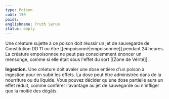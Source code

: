 ```yaml
---
type: Poison
coût: 150
poids:
englishname: Truth Serum
status: empty
---
```

Une créature sujette à ce poison doit réussir un jet de sauvegarde de Constitution DD 11 ou être [[empoisonné|empoisonnée]] pendant 24 heures. La créature empoisonnée ne peut pas consciemment énoncer un mensonge, comme si elle était sous l'effet du sort [[Zone de Vérité]].

**Ingestion.** Une créature doit avaler une dose entière d'un poison à ingestion pour en subir les effets. La dose peut être administrée dans de la nourriture ou du liquide. Vous pouvez décider qu'une dose partielle aura un effet réduit, comme conférer l'avantage au jet de sauvegarde ou n'infliger que la moitié des dégâts.